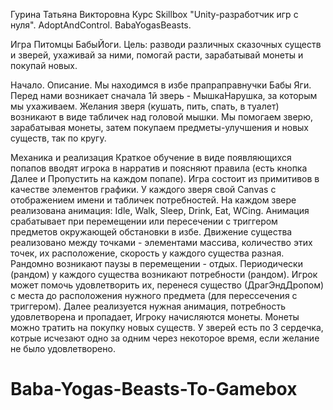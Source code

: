 Гурина Татьяна Викторовна
Курс Skillbox "Unity-разработчик игр с нуля".
AdoptAndControl.
BabaYogasBeasts.

Игра Питомцы БабыЙоги.
Цель: разводи различных сказочных существ и зверей, ухаживай за ними, помогай расти, зарабатывай монеты и покупай новых.

Начало. Описание.
Мы находимся в избе прапраправнучки Бабы Яги. Перед нами возникает сначала 1й зверь - МышкаНарушка, за которым мы ухаживаем. Желания зверя (кушать, пить, спать, в туалет) возникают в виде табличек над головой мышки. Мы помогаем зверю, зарабатывая монеты, затем покупаем предметы-улучшения и новых существ, так по кругу.


Механика и реализация
Краткое обучение в виде появляющихся попапов вводят игрока в нарратив и поясняют правила (есть кнопка Далее и Пропустить на каждом попапе).
Игра состоит из примитивов в качестве элементов графики.
У каждого зверя свой Canvas с отображением имени и табличек потребностей.
На каждом звере реализована анимация: Idle, Walk, Sleep, Drink, Eat, WCing. Анимация срабатывает при перемещении или пересечении с триггером предметов окружающей обстановки в избе.
Движение существа реализовано между точками - элементами массива, количество этих точек, их расположение, скорость у каждого существа разная. Рандомно возникают паузы в перемещении - отдых.
Периодически (рандом) у каждого существа возникают потребности (рандом). Игрок может помочь удовлетворить их, перенеся существо (ДрагЭндДропом) с места до расположения нужного предмета (для перессечения с триггером). Далее реализуется нужная анимация, потребность удовлетворена и пропадает, Игроку начисляются монеты.
Монеты можно тратить на покупку новых существ.
У зверей есть по 3 сердечка, котрые исчезают одно за одним через некоторое время, если желание не было удовлетворено.
# Baba-Yogas-Beasts-To-Gamebox
